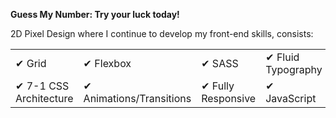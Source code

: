 <b>Guess My Number: Try your luck today!</b>

2D Pixel Design where I continue to develop my front-end skills, consists:  

<table border="0">
 <tr>
    <td>✔ Grid</td>
    <td>✔ Flexbox</td>
    <td>✔ SASS</td>
    <td>✔ Fluid Typography</td>
    <td>✔ BEM Methodology</td>
 </tr>
 <tr>
    <td>✔ 7-1 CSS Architecture</td>
    <td>✔ Animations/Transitions</td>
    <td>✔ Fully Responsive</td>
    <td>✔ JavaScript</td>
 </tr>
</table>


